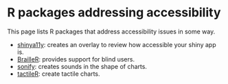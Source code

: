 # R packages addressing accessibility


This page lists R packages that address accessibility issues in some way.

- [shinya11y](https://github.com/ewenme/shinya11y): creates an overlay to review how accessible your shiny app is.
- [BrailleR](https://ajrgodfrey.github.io/BrailleR/): provides support for blind users.
- [sonify](https://CRAN.R-project.org/package=sonify): creates sounds in the shape of charts.
- [tactileR](https://github.com/jooyoungseo/tactileR): create tactile charts.




